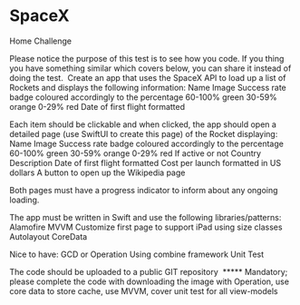 # SpaceX
Home Challenge

Please notice the purpose of this test is to see how you code. If you thing you have something similar which covers below, you can share it instead of doing the test.
 Create an app that uses the SpaceX API to load up a list of Rockets and displays the following information:
Name
Image
Success rate badge coloured accordingly to the percentage 
60-100% green
30-59% orange
0-29% red
Date of first flight formatted

Each item should be clickable and when clicked, the app should open a detailed page (use SwiftUI to create this page) of the Rocket displaying:
Name
Image
Success rate badge coloured accordingly to the percentage 
60-100% green
30-59% orange
0-29% red
If active or not
Country
Description
Date of first flight formatted
Cost per launch formatted in US dollars
A button to open up the Wikipedia page

Both pages must have a progress indicator to inform about any ongoing loading.

The app must be written in Swift and use the following libraries/patterns:
Alamofire 
MVVM
Customize first page to support iPad using size classes
Autolayout
CoreData

Nice to have:
GCD or Operation 
Using combine framework
Unit Test

The code should be uploaded to a public GIT repository  ***** Mandatory; please complete the code with downloading the image with Operation, use core data to store cache, use MVVM,  cover unit test for all view-models
